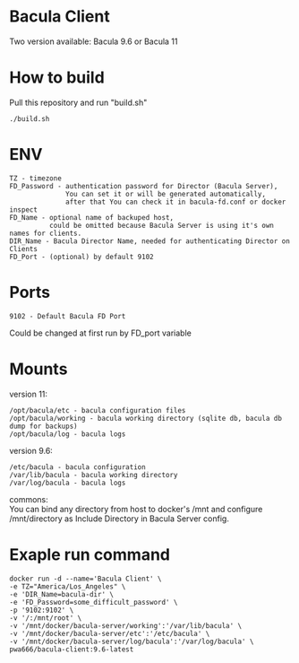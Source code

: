 # Bacula Client
Two version available: Bacula 9.6 or Bacula 11 <br>

# How to build
Pull this repository and run "build.sh"
```
./build.sh
```

# ENV
```
TZ - timezone
FD_Password - authentication password for Director (Bacula Server), 
              You can set it or will be generated automatically, 
              after that You can check it in bacula-fd.conf or docker inspect
FD_Name - optional name	of backuped host, 
          could be omitted because Bacula Server is using it's own names for clients.
DIR_Name - Bacula Director Name, needed for authenticating Director on Clients
FD_Port - (optional) by default 9102
```
# Ports
```
9102 - Default Bacula FD Port
```
Could be changed at first run by FD_port variable<br>
# Mounts
version 11:
```
/opt/bacula/etc - bacula configuration files
/opt/bacula/working - bacula working directory (sqlite db, bacula db dump for backups)
/opt/bacula/log - bacula logs
```

version 9.6:
```
/etc/bacula - bacula configuration
/var/lib/bacula - bacula working directory
/var/log/bacula - bacula logs
```

commons:<br>
You can bind any directory from host to docker's /mnt and configure /mnt/directory as Include Directory in Bacula Server config.


# Exaple run command
```
docker run -d --name='Bacula Client' \
-e TZ="America/Los_Angeles" \
-e 'DIR_Name=bacula-dir' \
-e 'FD_Password=some_difficult_password' \
-p '9102:9102' \
-v '/:/mnt/root' \
-v '/mnt/docker/bacula-server/working':'/var/lib/bacula' \
-v '/mnt/docker/bacula-server/etc':'/etc/bacula' \
-v '/mnt/docker/bacula-server/log/bacula':'/var/log/bacula' \
pwa666/bacula-client:9.6-latest
```

